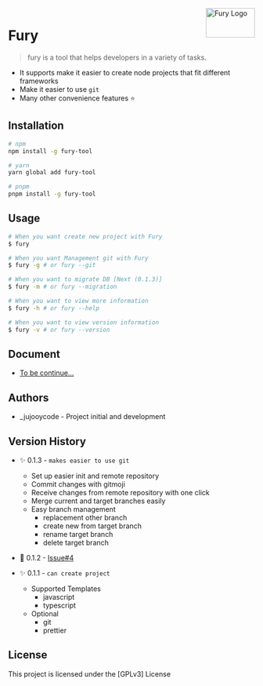 <img width="100px" height="60px" align="right" alt="Fury Logo" src="https://github.com/jujoycode/fury-tool/blob/master/assets/fury_logo2.jpeg?raw=true" title="fury" />

# Fury

> fury is a tool that helps developers in a variety of tasks.

- It supports make it easier to create node projects that fit different frameworks
- Make it easier to use `git`
- Many other convenience features ⭐️

## Installation

```bash
# npm
npm install -g fury-tool

# yarn
yarn global add fury-tool

# pnpm
pnpm install -g fury-tool
```

## Usage

```bash
# When you want create new project with Fury
$ fury

# When you want Management git with Fury
$ fury -g # or fury --git

# When you want to migrate DB [Next (0.1.3)]
$ fury -m # or fury --migration

# When you want to view more information
$ fury -h # or fury --help

# When you want to view version information
$ fury -v # or fury --version
```

## Document

- [To be continue...](https://github.com/jujoycode/fury-tool/wiki)

## Authors

- \_jujooycode - Project initial and development

## Version History

- ✨ 0.1.3 - `makes easier to use git`

  - Set up easier init and remote repository
  - Commit changes with gitmoji
  - Receive changes from remote repository with one click
  - Merge current and target branches easily
  - Easy branch management
    - replacement other branch
    - create new from target branch
    - rename target branch
    - delete target branch

- 🐛 0.1.2 - [Issue#4]('https://github.com/jujoycode/fury-tool/issues/4')

- ✨ 0.1.1 - `can create project`
  - Supported Templates
    - javascript
    - typescript
  - Optional
    - git
    - prettier

## License

This project is licensed under the [GPLv3] License
